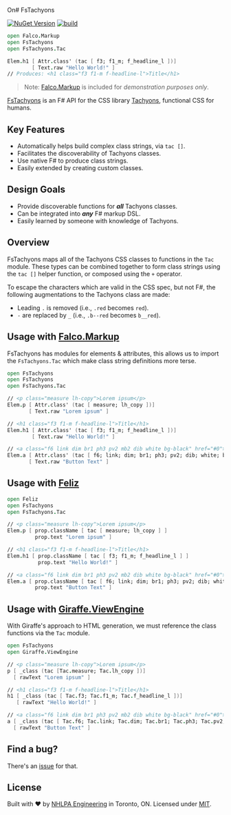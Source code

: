 On# FsTachyons

[![NuGet Version](https://img.shields.io/nuget/v/FsTachyons.svg)](https://www.nuget.org/packages/FsTachyons)
[![build](https://github.com/nhlpa/FsTachyons/actions/workflows/build.yml/badge.svg)](https://github.com/nhlpa/FsTachyons/actions/workflows/build.yml)

```fsharp
open Falco.Markup
open FsTachyons
open FsTachyons.Tac

Elem.h1 [ Attr.class' (tac [ f3; f1_m; f_headline_l ])]
        [ Text.raw "Hello World!" ]
// Produces: <h1 class="f3 f1-m f-headline-l">Title</h1>
```

> Note: [Falco.Markup](https://github.com/pimbrouwers/Falco.Markup) is included for _demonstration purposes only_.

[FsTachyons](https://github.com/nhlpa/FsTachyons) is an F# API for the CSS library [Tachyons](https://tachyons.io/), functional CSS for humans.

## Key Features

- Automatically helps build complex class strings, via `tac []`.
- Facilitates the discoverability of Tachyons classes.
- Use native F# to produce class strings.
- Easily extended by creating custom classes.

## Design Goals

- Provide discoverable functions for **_all_** Tachyons classes.
- Can be integrated into **_any_** F# markup DSL.
- Easily learned by someone with knowledge of Tachyons.

## Overview

FsTachyons maps all of the Tachyons CSS classes to functions in the `Tac` module. These types can be combined together to form class strings using the `tac []` helper function, or composed using the `+` operator.

To escape the characters which are valid in the CSS spec, but not F#, the following augmentations to the Tachyons class are made:
- Leading `.` is removed (i.e., `.red` becomes `red`).
- `-` are replaced by `_` (i.e., `.b--red` becomes `b__red`).

## Usage with [Falco.Markup](https://github.com/pimbrouwers/Falco.Markup)

FsTachyons has modules for elements & attributes, this allows us to import the `FsTachyons.Tac` which make class string definitions more terse.

```fsharp
open FsTachyons
open FsTachyons
open FsTachyons.Tac

// <p class="measure lh-copy">Lorem ipsum</p>
Elem.p [ Attr.class' (tac [ measure; lh_copy ])]
       [ Text.raw "Lorem ipsum" ]

// <h1 class="f3 f1-m f-headline-l">Title</h1>
Elem.h1 [ Attr.class' (tac [ f3; f1_m; f_headline_l ])]
        [ Text.raw "Hello World!" ]

// <a class="f6 link dim br1 ph3 pv2 mb2 dib white bg-black" href="#0">Button Text</a>
Elem.a [ Attr.class' (tac [ f6; link; dim; br1; ph3; pv2; dib; white; bg_black ]) ]
       [ Text.raw "Button Text" ]
```

## Usage with [Feliz](https://github.com/Zaid-Ajaj/Feliz)

```fsharp
open Feliz
open FsTachyons
open FsTachyons.Tac

// <p class="measure lh-copy">Lorem ipsum</p>
Elem.p [ prop.className [ tac [ measure; lh_copy ] ]
         prop.text "Lorem ipsum" ]

// <h1 class="f3 f1-m f-headline-l">Title</h1>
Elem.h1 [ prop.className [ tac [ f3; f1_m; f_headline_l ] ]
          prop.text "Hello World!" ]

// <a class="f6 link dim br1 ph3 pv2 mb2 dib white bg-black" href="#0">Button Text</a>
Elem.a [ prop.className [ tac [ f6; link; dim; br1; ph3; pv2; dib; white; bg_black ] ]
         prop.text "Button Text" ]
```

## Usage with [Giraffe.ViewEngine](https://github.com/giraffe-fsharp/Giraffe.ViewEngine)

With Giraffe's approach to HTML generation, we must reference the class functions via the `Tac` module.

```fsharp
open FsTachyons
open Giraffe.ViewEngine

// <p class="measure lh-copy">Lorem ipsum</p>
p [ _class (tac [Tac.measure; Tac.lh_copy ])]
  [ rawText "Lorem ipsum" ]

// <h1 class="f3 f1-m f-headline-l">Title</h1>
h1 [ _class (tac [ Tac.f3; Tac.f1_m; Tac.f_headline_l ])]
   [ rawText "Hello World!" ]

// <a class="f6 link dim br1 ph3 pv2 mb2 dib white bg-black" href="#0">Button Text</a>
a [ _class (tac [ Tac.f6; Tac.link; Tac.dim; Tac.br1; Tac.ph3; Tac.pv2; Tac.dib; Tac.white; Tac.bg_black ]) ]
  [ rawText "Button Text" ]
```

## Find a bug?

There's an [issue](https://github.com/nhlpa/FsTachyons/issues) for that.

## License

Built with ♥ by [NHLPA Engineering](https://github.com/nhlpa) in Toronto, ON. Licensed under [MIT](https://github.com/nhlpa/FsTachyons/blob/master/LICENSE).
